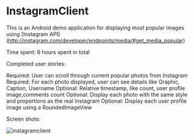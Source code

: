# InstagramClient

This is an Android demo application for displaying most popular images using [Instagram API]
(http://instagram.com/developer/endpoints/media/#get_media_popular)

Time spent: 6 hours spent in total

Completed user stories:

Required: User can scroll through current popular photos from Instagram
Required: For each photo displayed, user can see details like Graphic, Caption, Username
Optional: Relative timestamp, like count, user profile image,comments count
Optional: Display each photo with the same style and proportions as the real Instagram
Optional: Display each user profile image using a RoundedImageView

Screen shots:

![instagramclient](https://cloud.githubusercontent.com/assets/6395284/6243051/f10b85d8-b6ee-11e4-954e-6213deaff4a4.gif)
